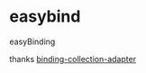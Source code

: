 # easybind
easyBinding

thanks   [binding-collection-adapter](https://github.com/evant/binding-collection-adapter)
